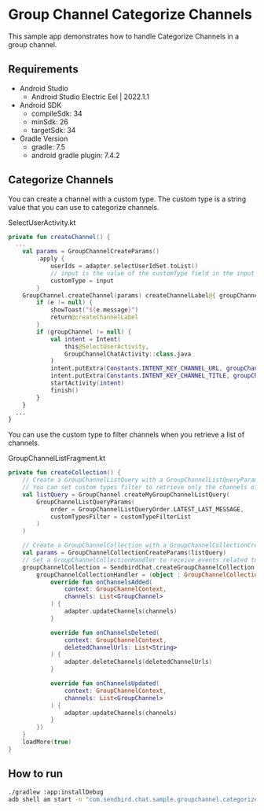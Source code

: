 # Group Channel Categorize Channels

This sample app demonstrates how to handle Categorize Channels in a group channel.

## Requirements
+ Android Studio
  + Android Studio Electric Eel | 2022.1.1
+ Android SDK
    + compileSdk: 34
    + minSdk: 26
    + targetSdk: 34
+ Gradle Version
    + gradle: 7.5
    + android gradle plugin: 7.4.2

## Categorize Channels

You can create a channel with a custom type. The custom type is a string value that you can use to categorize channels.

SelectUserActivity.kt
``` kotlin
private fun createChannel() {
  ...
    val params = GroupChannelCreateParams()
        .apply {
            userIds = adapter.selectUserIdSet.toList()
            // input is the value of the customType field in the input field.
            customType = input
        }
    GroupChannel.createChannel(params) createChannelLabel@{ groupChannel, e ->
        if (e != null) {
            showToast("${e.message}")
            return@createChannelLabel
        }
        if (groupChannel != null) {
            val intent = Intent(
                this@SelectUserActivity,
                GroupChannelChatActivity::class.java
            )
            intent.putExtra(Constants.INTENT_KEY_CHANNEL_URL, groupChannel.url)
            intent.putExtra(Constants.INTENT_KEY_CHANNEL_TITLE, groupChannel.name)
            startActivity(intent)
            finish()
        }
    }
  ...
}
```

You can use the custom type to filter channels when you retrieve a list of channels.

GroupChannelListFragment.kt
``` kotlin
private fun createCollection() {
    // Create a GroupChannelListQuery with a GroupChannelListQueryParams.
    // You can set custom types filter to retrieve only the channels of the custom types.
    val listQuery = GroupChannel.createMyGroupChannelListQuery(
        GroupChannelListQueryParams(
            order = GroupChannelListQueryOrder.LATEST_LAST_MESSAGE,
            customTypesFilter = customTypeFilterList
        )
    )

    // Create a GroupChannelCollection with a GroupChannelCollectionCreateParams.
    val params = GroupChannelCollectionCreateParams(listQuery)
    // Set a GroupChannelCollectionHandler to receive events related to the GroupChannelCollection.
    groupChannelCollection = SendbirdChat.createGroupChannelCollection(params).apply {
        groupChannelCollectionHandler = (object : GroupChannelCollectionHandler {
            override fun onChannelsAdded(
                context: GroupChannelContext,
                channels: List<GroupChannel>
            ) {
                adapter.updateChannels(channels)
            }

            override fun onChannelsDeleted(
                context: GroupChannelContext,
                deletedChannelUrls: List<String>
            ) {
                adapter.deleteChannels(deletedChannelUrls)
            }

            override fun onChannelsUpdated(
                context: GroupChannelContext,
                channels: List<GroupChannel>
            ) {
                adapter.updateChannels(channels)
            }
        })
    }
    loadMore(true)
}
```

## How to run
``` bash
./gradlew :app:installDebug
adb shell am start -n "com.sendbird.chat.sample.groupchannel.categorizechannels/com.sendbird.chat.sample.groupchannel.categorizechannels.base.SplashActivity" -a android.intent.action.MAIN -c android.intent.category.LAUNCHER --splashscreen-show-icon
```
